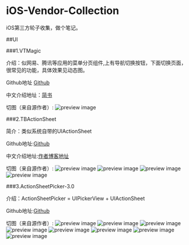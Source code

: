 # iOS-Vendor-Collection
iOS第三方轮子收集，做个笔记。

##UI

###1.VTMagic

介绍：似网易、腾讯等应用的菜单分页组件,上有导航切换按钮，下面切换页面，很常见的功能，具体效果见动态图。

Github地址 [Github](https://github.com/tianzhuo112/VTMagic)

中文介绍地址：[简书](http://www.jianshu.com/p/cb2edb21055f)

切图（来自源作者）:
![preview image](images/VTMagic/magic.gif)

###2.TBActionSheet

简介：类似系统自带的UIActionSheet

Github地址:[Github](https://github.com/yulingtianxia/TBActionSheet)

中文介绍地址:[作者博客地址](http://yulingtianxia.com/blog/2016/07/18/TBActionSheet/)

切图（来自源作者）:
![preview image](images/TBActionSheet/addButton.gif)
![preview image](images/TBActionSheet/demo.gif)
![preview image](images/TBActionSheet/iPhone4s.jpg)
![preview image](images/TBActionSheet/iPhone6p.jpg)


###3.ActionSheetPicker-3.0

介绍：ActionSheetPicker = UIPickerView + UIActionSheet

Github地址:[Github](https://github.com/skywinder/ActionSheetPicker-3.0)

切图（来自源作者）:
![preview image](images/ActionSheetPicker-3.0/blur.png)
![preview image](images/ActionSheetPicker-3.0/custom.png)
![preview image](images/ActionSheetPicker-3.0/date.png)
![preview image](images/ActionSheetPicker-3.0/example.png)
![preview image](images/ActionSheetPicker-3.0/ipad.png)
![preview image](images/ActionSheetPicker-3.0/locale.png)
![preview image](images/ActionSheetPicker-3.0/string.png)
![preview image](images/ActionSheetPicker-3.0/time.png)